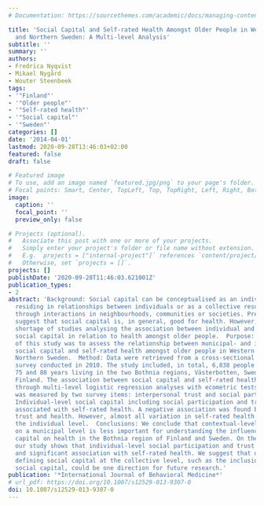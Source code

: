 ```yaml
---
# Documentation: https://sourcethemes.com/academic/docs/managing-content/

title: 'Social Capital and Self-rated Health Amongst Older People in Western Finland
  and Northern Sweden: A Multi-level Analysis'
subtitle: ''
summary: ''
authors:
- Fredrica Nyqvist
- Mikael Nygård
- Wouter Steenbeek
tags:
- '"Finland"'
- '"Older people"'
- '"Self-rated health"'
- '"Social capital"'
- '"Sweden"'
categories: []
date: '2014-04-01'
lastmod: 2020-09-28T13:46:03+02:00
featured: false
draft: false

# Featured image
# To use, add an image named `featured.jpg/png` to your page's folder.
# Focal points: Smart, Center, TopLeft, Top, TopRight, Left, Right, BottomLeft, Bottom, BottomRight.
image:
  caption: ''
  focal_point: ''
  preview_only: false

# Projects (optional).
#   Associate this post with one or more of your projects.
#   Simply enter your project's folder or file name without extension.
#   E.g. `projects = ["internal-project"]` references `content/project/deep-learning/index.md`.
#   Otherwise, set `projects = []`.
projects: []
publishDate: '2020-09-28T11:46:03.621001Z'
publication_types:
- 2
abstract: 'Background: Social capital can be conceptualised as an individual resource
  residing in relationships between individuals or as a collective resource produced
  through interactions in neighbourhoods, communities or societies. Previous studies
  suggest that social capital is, in general, good for health. However, there is a
  shortage of studies analysing the association between individual and collective
  social capital in relation to health amongst older people.  Purpose: The purpose
  of this study was to assess the relationship between municipal- and individual-level
  social capital and self-rated health amongst older people in Western Finland and
  Northern Sweden.  Method: Data were retrieved from a cross-sectional postal questionnaire
  survey conducted in 2010. The study included, in total, 6,838 people aged 65, 70,
  75 and 80 years living in the two Bothnia regions, Västerbotten, Sweden and Pohjanmaa,
  Finland. The association between social capital and self-rated health was tested
  through multi-level logistic regression analyses with ecometric tests. Social capital
  was measured by two survey items: interpersonal trust and social participation.  Results:
  Individual-level social capital including social participation and trust was significantly
  associated with self-rated health. A negative association was found between municipal-level
  trust and health. However, almost all variation in self-rated health resided on
  the individual level.  Conclusions: We conclude that contextual-level social capital
  on a municipal level is less important for understanding the influence of social
  capital on health in the Bothnia region of Finland and Sweden. On the other hand,
  our study shows that individual-level social participation and trust have a positive
  and significant association with self-rated health. We suggest that other ways of
  defining social capital at the collective level, such as the inclusion of neighbourhood
  social capital, could be one direction for future research.'
publication: '*International Journal of Behavioral Medicine*'
# url_pdf: https://doi.org/10.1007/s12529-013-9307-0
doi: 10.1007/s12529-013-9307-0
---
```

